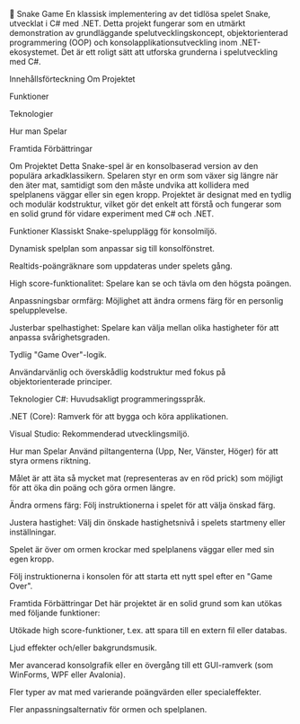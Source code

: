 
🐍 Snake Game
En klassisk implementering av det tidlösa spelet Snake, utvecklat i C# med .NET. Detta projekt fungerar som en utmärkt demonstration av grundläggande spelutvecklingskoncept, objektorienterad programmering (OOP) och konsolapplikationsutveckling inom .NET-ekosystemet. Det är ett roligt sätt att utforska grunderna i spelutveckling med C#.

Innehållsförteckning
Om Projektet

Funktioner

Teknologier

Hur man Spelar

Framtida Förbättringar

Om Projektet
Detta Snake-spel är en konsolbaserad version av den populära arkadklassikern. Spelaren styr en orm som växer sig längre när den äter mat, samtidigt som den måste undvika att kollidera med spelplanens väggar eller sin egen kropp. Projektet är designat med en tydlig och modulär kodstruktur, vilket gör det enkelt att förstå och fungerar som en solid grund för vidare experiment med C# och .NET.

Funktioner
Klassiskt Snake-spelupplägg för konsolmiljö.

Dynamisk spelplan som anpassar sig till konsolfönstret.

Realtids-poängräknare som uppdateras under spelets gång.

High score-funktionalitet: Spelare kan se och tävla om den högsta poängen.

Anpassningsbar ormfärg: Möjlighet att ändra ormens färg för en personlig spelupplevelse.

Justerbar spelhastighet: Spelare kan välja mellan olika hastigheter för att anpassa svårighetsgraden.

Tydlig "Game Over"-logik.

Användarvänlig och överskådlig kodstruktur med fokus på objektorienterade principer.

Teknologier
C#: Huvudsakligt programmeringsspråk.

.NET (Core): Ramverk för att bygga och köra applikationen.

Visual Studio: Rekommenderad utvecklingsmiljö.

Hur man Spelar
Använd piltangenterna (Upp, Ner, Vänster, Höger) för att styra ormens riktning.

Målet är att äta så mycket mat (representeras av en röd prick) som möjligt för att öka din poäng och göra ormen längre.

Ändra ormens färg: Följ instruktionerna i spelet för att välja önskad färg.

Justera hastighet: Välj din önskade hastighetsnivå i spelets startmeny eller inställningar.

Spelet är över om ormen krockar med spelplanens väggar eller med sin egen kropp.

Följ instruktionerna i konsolen för att starta ett nytt spel efter en "Game Over".

Framtida Förbättringar
Det här projektet är en solid grund som kan utökas med följande funktioner:

Utökade high score-funktioner, t.ex. att spara till en extern fil eller databas.

Ljud effekter och/eller bakgrundsmusik.

Mer avancerad konsolgrafik eller en övergång till ett GUI-ramverk (som WinForms, WPF eller Avalonia).

Fler typer av mat med varierande poängvärden eller specialeffekter.

Fler anpassningsalternativ för ormen och spelplanen.
